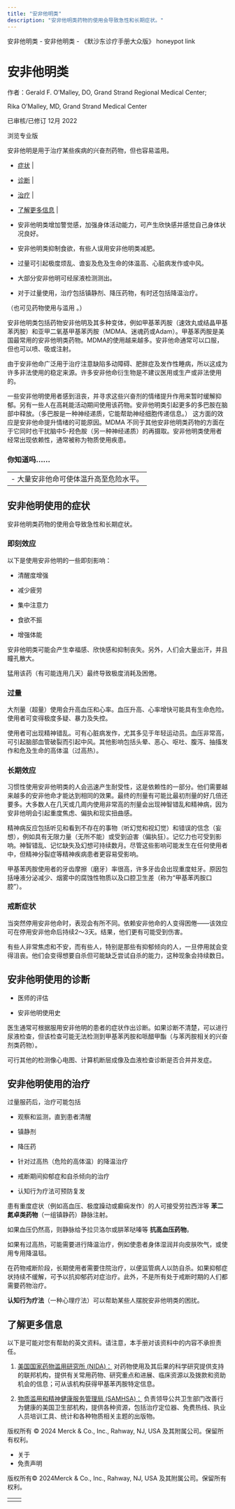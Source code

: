 ```yaml
---
title: "安非他明类"
description: "安非他明类药物的使用会导致急性和长期症状。"
---
```


﻿安非他明类 \- 安非他明类 \- 《默沙东诊疗手册大众版》 honeypot link

# 安非他明类

作者：Gerald F. O’Malley, DO, Grand Strand Regional Medical Center;

Rika O’Malley, MD, Grand Strand Medical Center

已审核/已修订 12月 2022

浏览专业版

安非他明是用于治疗某些疾病的兴奋剂药物，但也容易滥用。

- [症状](#症状_v835182_zh) \|
- [诊断](#诊断_v835207_zh) \|
- [治疗](#治疗_v835210_zh) \|
- [了解更多信息](#了解更多信息_v35321283_zh) \|

- 安非他明类增加警觉感，加强身体活动能力，可产生欣快感并感觉自己身体状况良好。

- 安非他明类抑制食欲，有些人误用安非他明类减肥。

- 过量可引起极度烦乱、谵妄及危及生命的体温高、心脏病发作或中风。

- 大部分安非他明可经尿液检测测出。

- 对于过量使用，治疗包括镇静剂、降压药物，有时还包括降温治疗。


（也可见药物使用与滥用 。）

安非他明类包括药物安非他明及其多种变体，例如甲基苯丙胺（速效丸或结晶甲基苯丙胺）和亚甲二氧基甲基苯丙胺（MDMA、迷魂药或Adam）。甲基苯丙胺是美国最常用的安非他明类药物。MDMA的使用越来越多。安非他命通常可以口服，但也可以喷、吸或注射。

由于安非他命广泛用于治疗注意缺陷多动障碍、肥胖症及发作性睡病，所以这成为许多非法使用的稳定来源。许多安非他命衍生物是不建议医用或生产或非法使用的。

一些安非他明使用者感到沮丧，并寻求这些兴奋剂的情绪提升作用来暂时缓解抑郁。另有一些人在高耗能活动期间使用该药物。安非他明类引起更多的多巴胺在脑部中释放。（多巴胺是一种神经递质，它能帮助神经细胞传递信息。） 这方面的效应是安非他命提升情绪的可能原因。MDMA 不同于其他安非他明类药物的方面在于它同时也干扰脑中5-羟色胺（另一种神经递质）的再摄取。安非他明类使用者经常出现依赖性，通常被称为物质使用疾患。

### 你知道吗……

|     |
| --- |
| - 大量安非他命可使体温升高至危险水平。 |

## 安非他明使用的症状

安非他明类药物的使用会导致急性和长期症状。

### 即刻效应

以下是使用安非他明的一些即刻影响：

- 清醒度增强

- 减少疲劳

- 集中注意力

- 食欲不振

- 增强体能


安非他明类可能会产生幸福感、欣快感和抑制丧失。另外，人们会大量出汗，并且瞳孔散大。

猛用该药（有可能连用几天）最终导致极度消耗及困倦。

### 过量

大剂量（超量）使用会升高血压和心率。血压升高、心率增快可能具有生命危险。使用者可变得极度多疑、暴力及失控。

使用者可出现精神错乱。可有心脏病发作，尤其多见于年轻运动员。血压非常高，可引起脑部血管破裂而引起中风。其他影响包括头晕、恶心、呕吐、腹泻、抽搐发作和危及生命的高体温（过高热）。

### 长期效应

习惯性使用安非他明类的人会迅速产生耐受性，这是依赖性的一部分。他们需要越来越多的安非他命才能达到相同的效果。最终的剂量有可能比最初剂量的好几倍还要多。大多数人在几天或几周内使用非常高的剂量会出现神智错乱和精神病，因为安非他明会引起重度焦虑、偏执和现实扭曲感。

精神病反应包括听见和看到不存在的事物（听幻觉和视幻觉）和错误的信念（妄想），例如具有无限力量（无所不能）或受到迫害（偏执狂）。记忆力也可受到影响。神智错乱、记忆缺失及幻想可持续数月。尽管这些影响可能发生在任何使用者中，但精神分裂症等精神疾病患者更容易受影响。

甲基苯丙胺使用者的牙齿摩擦（磨牙）率很高，许多牙齿会出现重度蛀牙。原因包括唾液分泌减少、烟雾中的腐蚀性物质以及口腔卫生差（称为“甲基苯丙胺口腔”）。

### 戒断症状

当突然停用安非他命时，表现会有所不同。依赖安非他命的人变得困倦——该效应可在停用安非他命后持续2～3天。结果，他们更有可能受到伤害。

有些人非常焦虑和不安，而有些人，特别是那些有抑郁倾向的人，一旦停用就会变得沮丧。他们会变得想要自杀但可能缺乏尝试自杀的能力，这种现象会持续数日。

## 安非他明使用的诊断

- 医师的评估

- 安非他明使用史


医生通常可根据服用安非他明的患者的症状作出诊断。如果诊断不清楚，可以进行尿液检查，但该检查可能无法检测到甲基苯丙胺和哌醋甲酯（与苯丙胺相关的兴奋剂类药物）。

可行其他的检测像心电图、计算机断层成像及血液检查诊断是否合并并发症。

## 安非他明使用的治疗

过量服药后，治疗可能包括

- 观察和监测，直到患者清醒

- 镇静剂

- 降压药

- 针对过高热（危险的高体温）的降温治疗

- 戒断期间抑郁症和自杀倾向的治疗

- 认知行为疗法可预防复发


患有重度症状（例如高血压、极度躁动或癫痫发作）的人可接受劳拉西泮等 **苯二氮卓类药物**（一组镇静药）静脉注射。

如果血压仍然高，则静脉给予拉贝洛尔或肼苯哒嗪等 **抗高血压药物**。

如果有过高热，可能需要进行降温治疗，例如使患者身体湿润并向皮肤吹气，或使用专用降温毯。

在药物戒断阶段，长期使用者需要住院治疗，以便监管病人以防自杀。如果抑郁症状持续不缓解，可予以抗抑郁药对症治疗。此外，不是所有处于戒断时期的人们都需要药物治疗。

**认知行为疗法**（一种心理疗法）可以帮助某些人摆脱安非他明类的困扰。

## 了解更多信息

以下是可能对您有帮助的英文资料。请注意，本手册对该资料中的内容不承担责任。

1. [美国国家药物滥用研究所 (NIDA)：](https://www.drugabuse.gov/) 对药物使用及其后果的科学研究提供支持的联邦机构，提供有关常用药物、研究重点和进展、临床资源以及拨款和资助机会的信息；可从该机构获得甲基苯丙胺特定信息。

2. [物质滥用和精神健康服务管理局 (SAMHSA)：](http://www.samhsa.gov/) 负责领导公共卫生部门改善行为健康的美国卫生部机构，提供各种资源，包括治疗定位器、免费热线、执业人员培训工具、统计和各种物质相关主题的出版物。




版权所有 © 2024
Merck & Co., Inc., Rahway, NJ, USA 及其附属公司。保留所有权利。

- 关于
- 免责声明

版权所有© 2024Merck & Co., Inc., Rahway, NJ, USA 及其附属公司。保留所有权利。

|     |     |
| --- | --- |
|  |  |